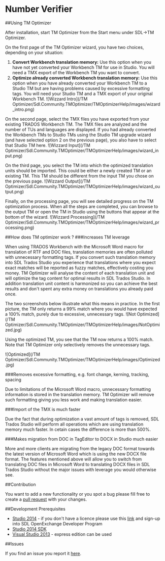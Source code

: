 # Number Verifier

##Using TM Optimizer

After installation, start TM Optimizer from the Start menu under SDL->TM Optimizer.

On the first page of the TM Optimizer wizard, you have two choices, depending on your situation:
            
1. **Convert Workbench translation memory:** Use this option when you have not yet converted your Workbench TM for use in Studio. You will need a TMX export of the Workbench TM you want to convert.
1. **Optimize already converted Workbench translation memory:** Use this option when you have already converted your Workbench TM to a Studio TM but are having problems caused by excessive formatting tags. You will need your Studio TM and a TMX export of your original Workbench TM.
![Wizzard Intro](/TM Optimizer/Sdl.Community.TMOptimizer/TMOptimizerHelp/images/wizard_intro.png)

On the second page, select the TMX files you have exported from your existing TRADOS Workbench TM. The TMX files are analyzed and the number of TUs and languages are displayed. If you had already converted the Workbench TMs to Studio TMs using the Studio TM upgrade wizard (and have selected option 2 on the previous page), you also have to select that Studio TM here.
![Wizzard Input](/TM Optimizer/Sdl.Community.TMOptimizer/TMOptimizerHelp/images/wizard_input.png)

On the third page, you select the TM into which the optimized translation units should be imported. This could be either a newly created TM or an existing TM. This TM should be different from the input TM you chose on the previous page.
![Wizzard Output](/TM Optimizer/Sdl.Community.TMOptimizer/TMOptimizerHelp/images/wizard_output.png)

Finally, on the processing page, you will see detailed progress on the TM optimization process. When all the steps are completed, you can browse to the output TM or open the TM in Studio using the buttons that appear at the bottom of the wizard.
![Wizzard Processing](/TM Optimizer/Sdl.Community.TMOptimizer/TMOptimizerHelp/images/wizard_processing.png)           

##How does TM optimizer work ?
###Increases TM leverage

When using TRADOS Workbench with the Microsoft Word macro for translation of RTF and DOC files, translation memories are often polluted with unnecessary formatting tags. If you convert such translation memory into SDL Trados Studio you experience that translations where you expect exact matches will be reported as fuzzy matches, effectively costing you money. TM Optimizer will analyse the content of each translation unit and will optimize the tag content for optimal results in SDL Trados Studio. In addition translation unit content is harmonized so you can achieve the best results and don't spent any extra money on translations you already paid once.

The two screenshots below illustrate what this means in practice. In the first picture, the TM only returns a 99% match where you would have expected a 100% match, purely due to excessive, unnecessary tags.
![Not Optimized](/TM Optimizer/Sdl.Community.TMOptimizer/TMOptimizerHelp/images/NotOptimized.jpg)

Using the optimized TM, you see that the TM now returns a 100% match. Note that TM Optimizer only selectively removes the unnecessary tags.

![Optimized](/TM Optimizer/Sdl.Community.TMOptimizer/TMOptimizerHelp/images/Optimized.jpg)

###Removes excessive formatting, e.g. font change, kerning, tracking, spacing

Due to limitations of the Microsoft Word macro, unnecessary formatting information is stored in the translation memory. TM Optimizer will remove such formatting giving you less work and making translation easier.

###Import of the TMX is much faster

Due the fact that during optimization a vast amount of tags is removed, SDL Trados Studio will perform all operations which are using translation memory much faster. In cetain cases the difference is more than 500%.

###Makes migration from DOC in TagEditor to DOCX in Studio much easier

More and more clients are migrating from the legacy DOC format towards the latest version of Microsoft Word which is using the new DOCX file format. The features mentioned above will allow you to switch from translating DOC files in Microsoft Word to translating DOCX files in SDL Trados Studio without the major issues with leverage you would otherwise see.

##Contribution

You want to add a new functionality or you spot a bug please fill free to create a [pull request](https://guides.github.com/activities/contributing-to-open-source/) with your changes.

##Development Prerequisites

* [Studio 2014](https://oos.sdl.com/asp/products/ssl/account/mydownloads.asp) - if you don't have a licence please use this [link](http://www.translationzone.com/openexchange/developer/index.html) and sign-up into SDL OpenExchange Developer Program
* [Studio 2014 SDK](http://www.translationzone.com/openexchange/developer/sdk.html)
* [Visual Studio 2013](http://www.visualstudio.com/downloads/download-visual-studio-vs) - express edition can be used

##Issues

If you find an issue you report it [here](https://github.com/sdl/SDL-Community/issues).